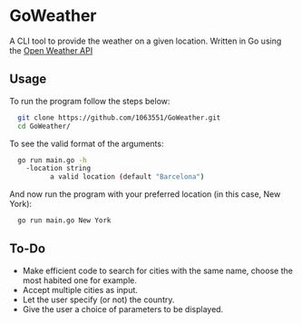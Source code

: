 # GoWeather
A CLI tool to provide the weather on a given location.
Written in Go using the [Open Weather API](https://openweathermap.org/)

## Usage
To run the program follow the steps below:
```bash
  git clone https://github.com/1063551/GoWeather.git
  cd GoWeather/
```

To see the valid format of the arguments:
```bash
  go run main.go -h
    -location string
    	  a valid location (default "Barcelona")
```
And now run the program with your preferred location (in this case, New York):
```bash
  go run main.go New York
```

## To-Do
- Make efficient code to search for cities with the same name, choose the most habited one for example.
- Accept multiple cities as input.
- Let the user specify (or not) the country.
- Give the user a choice of parameters to be displayed.
